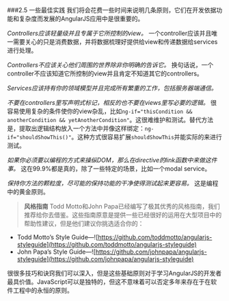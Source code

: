 ###2.5 一些最佳实践
我们将会花费一些时间来说明几条原则，它们在开发依据功能和复杂度而发展的AngularJS应用中是很重要的。

*Controllers应该轻量级并且专属于它所控制的view。* 一个controller应该并且唯一需要关心的只是消费数据，并将数据梳理好提供给view和传递数据给services进行处理。

*Controllers不应该关心他们周围的世界除非你明确的告诉它。* 换句话说，一个controller不应该知道它所控制的view并且肯定不知道其它的controllers。

*Services应该持有你的领域模型并且完成所有繁重的工作，包括服务器端通信。* 

*不要在controllers里写声明式标记，相反的也不要在views里写必要的逻辑。* 很容易使用复杂的条件使你的view杂乱，比如`ng-if="thisCondition && anotherCondition && yetAnotherCondition"`。这很难维护和测试。替代方法是，提取出逻辑结构放入一个方法中并像这样绑定：`ng-if="shouldShowThis()"`。这种方式很容易扩展`shouldShowThis`并能实际的来进行测试。

*如果你必须要以编程的方式来操纵DOM，那么在directive的link函数中来做这件事。* 这在99.9%都是真的，除了一些特定的场景，比如一个modal service。

*保持你方法的颗粒度，尽可能的保持功能的干净使得测试起来更容易。* 这是编程中的黄金原则。

> **风格指南**
Todd Motto和John Papa已经编写了极其优秀的风格指南，我们推荐给你去借鉴。这些指南原意是提供一些已经很好的运用在大型项目中的帮助性建议，但是他们建议你挑选适合你的：
- Todd Motto’s Style Guide—![https://github.com/toddmotto/angularjs-styleguide](https://github.com/toddmotto/angularjs-styleguide)
- John Papa’s Style Guide—![https://github.com/johnpapa/angularjs-styleguide](https://github.com/johnpapa/angularjs-styleguide)

很很多技巧和诀窍我们可以深入，但是这些基础原则对于学习AngularJS的开发者最具价值。JavaScript可以是独特的，但这不意味着可以否定多年来存在于在软件工程中的永恒的原则。